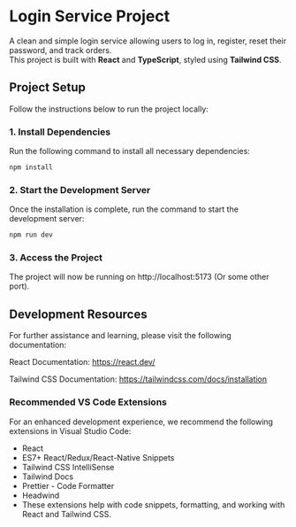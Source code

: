 # Login Service Project

A clean and simple login service allowing users to log in, register, reset their password, and track orders.  
This project is built with **React** and **TypeScript**, styled using **Tailwind CSS**.

## Project Setup

Follow the instructions below to run the project locally:

### 1. Install Dependencies

Run the following command to install all necessary dependencies:

```bash
npm install
```

### 2. Start the Development Server

Once the installation is complete, run the command to start the development server:

```bash
npm run dev
```

### 3. Access the Project

The project will now be running on http://localhost:5173 (Or some other port).

## Development Resources

For further assistance and learning, please visit the following documentation:

React Documentation: https://react.dev/

Tailwind CSS Documentation: https://tailwindcss.com/docs/installation

### Recommended VS Code Extensions

For an enhanced development experience, we recommend the following extensions in Visual Studio Code:

- React
- ES7+ React/Redux/React-Native Snippets
- Tailwind CSS IntelliSense
- Tailwind Docs
- Prettier - Code Formatter
- Headwind
- These extensions help with code snippets, formatting, and working with React and Tailwind CSS.
